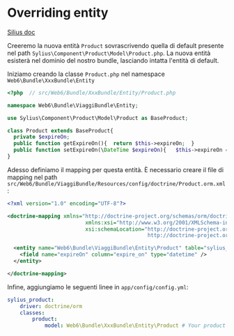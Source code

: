 Overriding entity
====
[Silius doc](http://docs.sylius.org/en/latest/bundles/general/overriding_models.html?highlight=overriding)

Creeremo la nuova entità `Product` sovrascrivendo quella di default presente nel path `Sylius\Component\Product\Model\Product.php`. La nuova entità esisterà nel dominio del nostro bundle, lasciando intatta l'entità di default.

Iniziamo creando la classe `Product.php` nel namespace `Web6\Bundle\XxxBundle\Entity`

```php
<?php  // src/Web6/Bundle/XxxBundle/Entity/Product.php

namespace Web6\Bundle\ViaggiBundle\Entity;

use Sylius\Component\Product\Model\Product as BaseProduct;

class Product extends BaseProduct{
  private $expireOn;
  public function getExpireOn(){  return $this->expireOn;  }
  public function setExpireOn(\DateTime $expireOn){   $this->expireOn = $expireOn;  }
}
```
Adesso definiamo il mapping per questa entità.
È necessario creare il file di mapping nel path `src/Web6/Bundle/ViaggiBundle/Resources/config/doctrine/Product.orm.xml`:
```xml
<?xml version="1.0" encoding="UTF-8"?>

<doctrine-mapping xmlns="http://doctrine-project.org/schemas/orm/doctrine-mapping"
                         xmlns:xsi="http://www.w3.org/2001/XMLSchema-instance"
                         xsi:schemaLocation="http://doctrine-project.org/schemas/orm/doctrine-mapping
                                             http://doctrine-project.org/schemas/orm/doctrine-mapping.xsd">

  <entity name="Web6\Bundle\ViaggiBundle\Entity\Product" table="sylius_product">
    <field name="expireOn" column="expire_on" type="datetime" />
  </entity>

</doctrine-mapping>
```
Infine, aggiungiamo le seguenti linee in ``app/config/config.yml``:
```yaml
sylius_product:
    driver: doctrine/orm
    classes:
        product:
            model: Web6\Bundle\XxxBundle\Entity\Product # Your product entity.
```
